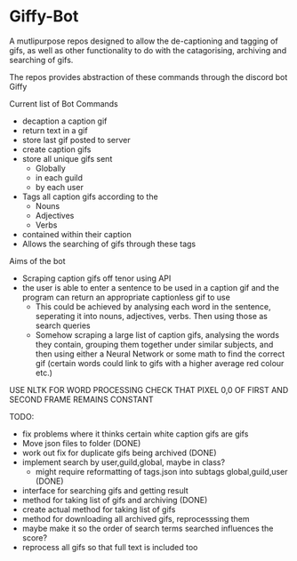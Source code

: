 # Giffy-Bot
A mutlipurpose repos designed to allow the de-captioning and tagging of gifs, as well as other functionality to do with the catagorising, archiving and searching of gifs.

The repos provides abstraction of these commands through the discord bot Giffy


Current list of Bot Commands
- decaption a caption gif
- return text in a gif
- store last gif posted to server
- create caption gifs
- store all unique gifs sent 
    - Globally
    - in each guild
    - by each user
- Tags all caption gifs according to the
    - Nouns
    - Adjectives
    - Verbs
- contained within their caption
- Allows the searching of gifs through these tags

Aims of the bot
- Scraping caption gifs off tenor using API
- the user is able to enter a sentence to be used in a caption gif and the program can return an appropriate captionless gif to use
    - This could be achieved by analysing each word in the sentence, seperating it into nouns, adjectives, verbs. Then using those as search queries
    - Somehow scraping a large list of caption gifs, analysing the words they contain, grouping them together under similar subjects, and then using either a Neural Network or some   math to find the correct gif (certain words could link to gifs with a higher average red colour etc.) 

USE NLTK FOR WORD PROCESSING
CHECK THAT PIXEL 0,0 OF FIRST AND SECOND FRAME REMAINS CONSTANT


TODO:
- fix problems where it thinks certain white caption gifs are gifs
- Move json files to folder (DONE)
- work out fix for duplicate gifs being archived (DONE)
- implement search by user,guild,global, maybe in class?
    - might require reformatting of tags.json into subtags global,guild,user (DONE)
- interface for searching gifs and getting result
- method for taking list of gifs and archiving (DONE)
- create actual method for taking list of gifs
- method for downloading all archived gifs, reprocesssing them
- maybe make it so the order of search terms searched influences the score?
- reprocess all gifs so that full text is included too